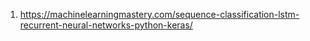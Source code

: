 1. https://machinelearningmastery.com/sequence-classification-lstm-recurrent-neural-networks-python-keras/
